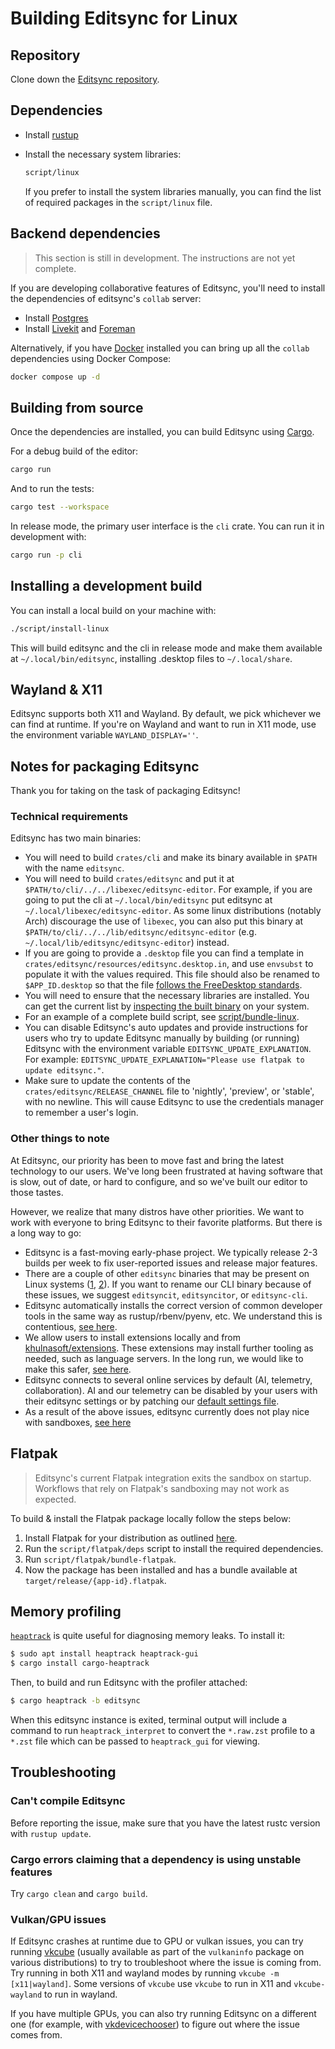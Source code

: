 # Building Editsync for Linux

## Repository

Clone down the [Editsync repository](https://github.com/khulnasoft/editsync).

## Dependencies

- Install [rustup](https://www.rust-lang.org/tools/install)

- Install the necessary system libraries:

  ```sh
  script/linux
  ```

  If you prefer to install the system libraries manually, you can find the list of required packages in the `script/linux` file.

## Backend dependencies

> This section is still in development. The instructions are not yet complete.

If you are developing collaborative features of Editsync, you'll need to install the dependencies of editsync's `collab` server:

- Install [Postgres](https://www.postgresql.org/download/linux/)
- Install [Livekit](https://github.com/livekit/livekit-cli) and [Foreman](https://theforeman.org/manuals/3.9/quickstart_guide.html)

Alternatively, if you have [Docker](https://www.docker.com/) installed you can bring up all the `collab` dependencies using Docker Compose:

```sh
docker compose up -d
```

## Building from source

Once the dependencies are installed, you can build Editsync using [Cargo](https://doc.rust-lang.org/cargo/).

For a debug build of the editor:

```sh
cargo run
```

And to run the tests:

```sh
cargo test --workspace
```

In release mode, the primary user interface is the `cli` crate. You can run it in development with:

```sh
cargo run -p cli
```

## Installing a development build

You can install a local build on your machine with:

```sh
./script/install-linux
```

This will build editsync and the cli in release mode and make them available at `~/.local/bin/editsync`, installing .desktop files to `~/.local/share`.

## Wayland & X11

Editsync supports both X11 and Wayland. By default, we pick whichever we can find at runtime. If you're on Wayland and want to run in X11 mode, use the environment variable `WAYLAND_DISPLAY=''`.

## Notes for packaging Editsync

Thank you for taking on the task of packaging Editsync!

### Technical requirements

Editsync has two main binaries:

- You will need to build `crates/cli` and make its binary available in `$PATH` with the name `editsync`.
- You will need to build `crates/editsync` and put it at `$PATH/to/cli/../../libexec/editsync-editor`. For example, if you are going to put the cli at `~/.local/bin/editsync` put editsync at `~/.local/libexec/editsync-editor`. As some linux distributions (notably Arch) discourage the use of `libexec`, you can also put this binary at `$PATH/to/cli/../../lib/editsync/editsync-editor` (e.g. `~/.local/lib/editsync/editsync-editor`) instead.
- If you are going to provide a `.desktop` file you can find a template in `crates/editsync/resources/editsync.desktop.in`, and use `envsubst` to populate it with the values required. This file should also be renamed to `$APP_ID.desktop` so that the file [follows the FreeDesktop standards](https://github.com/khulnasoft/editsync/issues/12707#issuecomment-2168742761).
- You will need to ensure that the necessary libraries are installed. You can get the current list by [inspecting the built binary](https://github.com/khulnasoft/editsync/blob/935cf542aebf55122ce6ed1c91d0fe8711970c82/script/bundle-linux#L65-L67) on your system.
- For an example of a complete build script, see [script/bundle-linux](https://github.com/khulnasoft/editsync/blob/935cf542aebf55122ce6ed1c91d0fe8711970c82/script/bundle-linux).
- You can disable Editsync's auto updates and provide instructions for users who try to update Editsync manually by building (or running) Editsync with the environment variable `EDITSYNC_UPDATE_EXPLANATION`. For example: `EDITSYNC_UPDATE_EXPLANATION="Please use flatpak to update editsync."`.
- Make sure to update the contents of the `crates/editsync/RELEASE_CHANNEL` file to 'nightly', 'preview', or 'stable', with no newline. This will cause Editsync to use the credentials manager to remember a user's login.

### Other things to note

At Editsync, our priority has been to move fast and bring the latest technology to our users. We've long been frustrated at having software that is slow, out of date, or hard to configure, and so we've built our editor to those tastes.

However, we realize that many distros have other priorities. We want to work with everyone to bring Editsync to their favorite platforms. But there is a long way to go:

- Editsync is a fast-moving early-phase project. We typically release 2-3 builds per week to fix user-reported issues and release major features.
- There are a couple of other `editsync` binaries that may be present on Linux systems ([1](https://openzfs.github.io/openzfs-docs/man/v2.2/8/editsync.8.html), [2](https://editsync.brimdata.io/docs/commands/editsync)). If you want to rename our CLI binary because of these issues, we suggest `editsyncit`, `editsyncitor`, or `editsync-cli`.
- Editsync automatically installs the correct version of common developer tools in the same way as rustup/rbenv/pyenv, etc. We understand this is contentious, [see here](https://github.com/khulnasoft/editsync/issues/12589).
- We allow users to install extensions locally and from [khulnasoft/extensions](https://github.com/khulnasoft/extensions). These extensions may install further tooling as needed, such as language servers. In the long run, we would like to make this safer, [see here](https://github.com/khulnasoft/editsync/issues/12358).
- Editsync connects to several online services by default (AI, telemetry, collaboration). AI and our telemetry can be disabled by your users with their editsync settings or by patching our [default settings file](https://github.com/khulnasoft/editsync/blob/main/assets/settings/default.json).
- As a result of the above issues, editsync currently does not play nice with sandboxes, [see here](https://github.com/khulnasoft/editsync/pull/12006#issuecomment-2130421220)

## Flatpak

> Editsync's current Flatpak integration exits the sandbox on startup. Workflows that rely on Flatpak's sandboxing may not work as expected.

To build & install the Flatpak package locally follow the steps below:

1. Install Flatpak for your distribution as outlined [here](https://flathub.org/setup).
2. Run the `script/flatpak/deps` script to install the required dependencies.
3. Run `script/flatpak/bundle-flatpak`.
4. Now the package has been installed and has a bundle available at `target/release/{app-id}.flatpak`.

## Memory profiling

[`heaptrack`](https://github.com/KDE/heaptrack) is quite useful for diagnosing memory leaks. To install it:

```sh
$ sudo apt install heaptrack heaptrack-gui
$ cargo install cargo-heaptrack
```

Then, to build and run Editsync with the profiler attached:

```sh
$ cargo heaptrack -b editsync
```

When this editsync instance is exited, terminal output will include a command to run `heaptrack_interpret` to convert the `*.raw.zst` profile to a `*.zst` file which can be passed to `heaptrack_gui` for viewing.

## Troubleshooting

### Can't compile Editsync

Before reporting the issue, make sure that you have the latest rustc version with `rustup update`.

### Cargo errors claiming that a dependency is using unstable features

Try `cargo clean` and `cargo build`.

### Vulkan/GPU issues

If Editsync crashes at runtime due to GPU or vulkan issues, you can try running [vkcube](https://github.com/krh/vkcube) (usually available as part of the `vulkaninfo` package on various distributions) to try to troubleshoot where the issue is coming from. Try running in both X11 and wayland modes by running `vkcube -m [x11|wayland]`. Some versions of `vkcube` use `vkcube` to run in X11 and `vkcube-wayland` to run in wayland.

If you have multiple GPUs, you can also try running Editsync on a different one (for example, with [vkdevicechooser](https://github.com/jiriks74/vkdevicechooser)) to figure out where the issue comes from.
